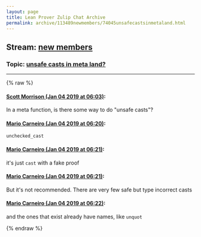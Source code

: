 ```yaml
---
layout: page
title: Lean Prover Zulip Chat Archive 
permalink: archive/113489newmembers/74045unsafecastsinmetaland.html
---
```


## Stream: [new members](index.html)
### Topic: [unsafe casts in meta land?](74045unsafecastsinmetaland.html)

---


{% raw %}
#### [ Scott Morrison (Jan 04 2019 at 06:03)](https://leanprover.zulipchat.com/#narrow/stream/113489-new%20members/topic/unsafe%20casts%20in%20meta%20land%3F/near/154389422):
In a meta function, is there some way to do "unsafe casts"?

#### [ Mario Carneiro (Jan 04 2019 at 06:20)](https://leanprover.zulipchat.com/#narrow/stream/113489-new%20members/topic/unsafe%20casts%20in%20meta%20land%3F/near/154389993):
`unchecked_cast`

#### [ Mario Carneiro (Jan 04 2019 at 06:21)](https://leanprover.zulipchat.com/#narrow/stream/113489-new%20members/topic/unsafe%20casts%20in%20meta%20land%3F/near/154389995):
it's just `cast` with a fake proof

#### [ Mario Carneiro (Jan 04 2019 at 06:21)](https://leanprover.zulipchat.com/#narrow/stream/113489-new%20members/topic/unsafe%20casts%20in%20meta%20land%3F/near/154390017):
But it's not recommended. There are very few safe but type incorrect casts

#### [ Mario Carneiro (Jan 04 2019 at 06:22)](https://leanprover.zulipchat.com/#narrow/stream/113489-new%20members/topic/unsafe%20casts%20in%20meta%20land%3F/near/154390060):
and the ones that exist already have names, like `unquot`


{% endraw %}
